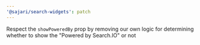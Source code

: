 ```yaml
---
'@sajari/search-widgets': patch
---
```


Respect the `showPoweredBy` prop by removing our own logic for determining whether to show the "Powered by Search.IO" or not
